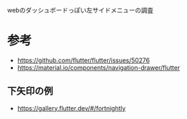 webのダッシュボードっぽい左サイドメニューの調査

# 参考
- https://github.com/flutter/flutter/issues/50276
- https://material.io/components/navigation-drawer/flutter
## 下矢印の例
- https://gallery.flutter.dev/#/fortnightly